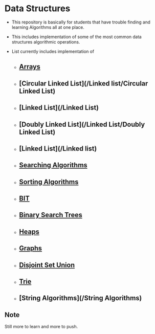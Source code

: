# Data Structures

* This repository is basically for students that have trouble finding and learning Algorithms all at one place.

* This includes implementation of some of the most common data structures algorithmic operations.

* List currently includes implementation of  

	* ## [Arrays](/Arrays)

	* ## [Circular Linked List](/Linked list/Circular Linked List)

	* ## [Linked List](/Linked List)

	* ## [Doubly Linked List](/Linked List/Doubly Linked List)

	* ## [Linked List](/Linked list)

  	* ## [Searching Algorithms](/Searching)

  	* ## [Sorting Algorithms](/Sorting)

	* ## [BIT](/BIT)

  	* ## [Binary Search Trees](/Trees/BinarySearchTrees)

	* ## [Heaps](/Heaps)

	* ## [Graphs](/Graphs)

	* ## [Disjoint Set Union](/DisjointSetUnion)

	* ## [Trie](/Trees/Trie)

	* ## [String Algorithms](/String Algorithms)

## Note
Still more to learn and more to push.
